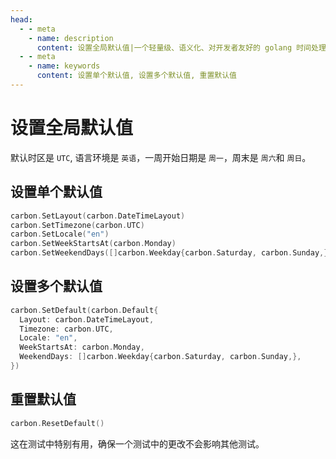```yaml
---
head:
  - - meta
    - name: description
      content: 设置全局默认值|一个轻量级、语义化、对开发者友好的 golang 时间处理库,
  - - meta
    - name: keywords
      content: 设置单个默认值, 设置多个默认值, 重置默认值
---
```


# 设置全局默认值
默认时区是 `UTC`, 语言环境是 `英语`，一周开始日期是 `周一`，周末是 `周六`和 `周日`。

## 设置单个默认值
```go
carbon.SetLayout(carbon.DateTimeLayout)
carbon.SetTimezone(carbon.UTC)
carbon.SetLocale("en")
carbon.SetWeekStartsAt(carbon.Monday)
carbon.SetWeekendDays([]carbon.Weekday{carbon.Saturday, carbon.Sunday,})
```

## 设置多个默认值
```go
carbon.SetDefault(carbon.Default{
  Layout: carbon.DateTimeLayout,
  Timezone: carbon.UTC,
  Locale: "en",
  WeekStartsAt: carbon.Monday,
  WeekendDays: []carbon.Weekday{carbon.Saturday, carbon.Sunday,},
})
```

## 重置默认值
```go
carbon.ResetDefault()
```
这在测试中特别有用，确保一个测试中的更改不会影响其他测试。